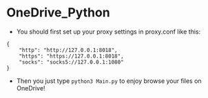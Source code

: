 # OneDrive_Python
* You should first set up your proxy settings in proxy.conf like this:
```
{
    "http": "http://127.0.0.1:8018",
    "https": "https://127.0.0.1:8018",
    "socks": "socks5://127.0.0.1:1080"
}
```
* Then you just type `python3 Main.py` to enjoy browse your files on OneDrive!
